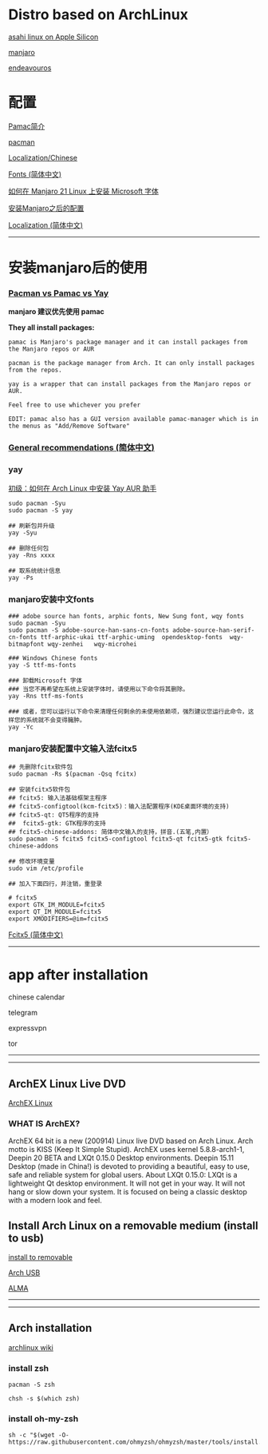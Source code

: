 # Distro based on ArchLinux

[asahi linux on Apple Silicon](https://asahilinux.org/)

[manjaro](https://manjaro.org/)

[endeavouros](https://endeavouros.com/)

# 配置 

[Pamac简介](https://wiki.manjaro.org/index.php/Pamac/zh-cn)

[pacman](https://wiki.archlinux.org/title/Pacman)

[Localization/Chinese](https://wiki.archlinux.org/title/Localization/Chinese#Fonts)

[Fonts (简体中文)](https://wiki.archlinux.org/title/Fonts_(%E7%AE%80%E4%BD%93%E4%B8%AD%E6%96%87))

[如何在 Manjaro 21 Linux 上安装 Microsoft 字体](https://zh-cn.linuxcapable.com/%E5%A6%82%E4%BD%95%E5%9C%A8-manjaro-21-linux-%E4%B8%8A%E4%BD%BF%E7%94%A8%E5%BE%AE%E8%BD%AF%E5%AD%97%E4%BD%93/)

[安装Manjaro之后的配置 ](https://panqiincs.me/2019/06/05/after-installing-manjaro/)

[Localization (简体中文)](https://wiki.archlinux.org/title/Localization_(%E7%AE%80%E4%BD%93%E4%B8%AD%E6%96%87)/Simplified_Chinese_(%E7%AE%80%E4%BD%93%E4%B8%AD%E6%96%87))


---
# 安装manjaro后的使用

### [Pacman vs Pamac vs Yay](https://archived.forum.manjaro.org/t/pacman-vs-pamac-vs-yay/122495)

**manjaro 建议优先使用 pamac**

**They all install packages:**

	pamac is Manjaro's package manager and it can install packages from the Manjaro repos or AUR

	pacman is the package manager from Arch. It can only install packages from the repos.

	yay is a wrapper that can install packages from the Manjaro repos or AUR.

	Feel free to use whichever you prefer

	EDIT: pamac also has a GUI version available pamac-manager which is in the menus as "Add/Remove Software"

### [General recommendations (简体中文)](https://wiki.archlinux.org/title/General_recommendations_(%E7%AE%80%E4%BD%93%E4%B8%AD%E6%96%87))

### yay

[初级：如何在 Arch Linux 中安装 Yay AUR 助手](https://linux.cn/article-14846-1.html)
```
sudo pacman -Syu
sudo pacman -S yay

## 刷新包并升级
yay -Syu

## 删除任何包
yay -Rns xxxx

## 取系统统计信息
yay -Ps

```
### manjaro安装中文fonts

```
### adobe source han fonts, arphic fonts, New Sung font, wqy fonts 
sudo pacman -Syu
sudo pacman -S adobe-source-han-sans-cn-fonts adobe-source-han-serif-cn-fonts ttf-arphic-ukai ttf-arphic-uming  opendesktop-fonts  wqy-bitmapfont wqy-zenhei   wqy-microhei  

```


```
### Windows Chinese fonts 
yay -S ttf-ms-fonts
 
### 卸载Microsoft 字体
### 当您不再希望在系统上安装字体时，请使用以下命令将其删除。
yay -Rns ttf-ms-fonts

### 或者，您可以运行以下命令来清理任何剩余的未使用依赖项，强烈建议您运行此命令，这样您的系统就不会变得臃肿。
yay -Yc

```

### manjaro安装配置中文输入法fcitx5
```
## 先删除fcitx软件包
sudo pacman -Rs $(pacman -Qsq fcitx)

## 安装fcitx5软件包
## fcitx5: 输入法基础框架主程序
## fcitx5-configtool(kcm-fcitx5)：输入法配置程序(KDE桌面环境的支持)
## fcitx5-qt: QT5程序的支持 
##  fcitx5-gtk: GTK程序的支持 
## fcitx5-chinese-addons: 简体中文输入的支持，拼音.(五笔,内置）
sudo pacman -S fcitx5 fcitx5-configtool fcitx5-qt fcitx5-gtk fcitx5-chinese-addons

## 修改环境变量
sudo vim /etc/profile

## 加入下面四行，并注销，重登录

# fcitx5
export GTK_IM_MODULE=fcitx5
export QT_IM_MODULE=fcitx5
export XMODIFIERS=@im=fcitx5

```
[Fcitx5 (简体中文)](https://wiki.archlinux.org/title/Fcitx5_(%E7%AE%80%E4%BD%93%E4%B8%AD%E6%96%87))

---
# app after installation

chinese calendar

telegram

expressvpn

tor


---
--- 
## ArchEX Linux Live DVD

[ArchEX Linux](http://archex.exton.net/)

### WHAT IS ArchEX?

ArchEX 64 bit is a new (200914) Linux live DVD based on Arch Linux. Arch motto is KISS (Keep It Simple Stupid). ArchEX uses kernel 5.8.8-arch1-1, Deepin 20 BETA and LXQt 0.15.0 Desktop environments. Deepin 15.11 Desktop (made in China!) is devoted to providing a beautiful, easy to use, safe and reliable system for global users. About LXQt 0.15.0: LXQt is a lightweight Qt desktop environment. It will not get in your way. It will not hang or slow down your system. It is focused on being a classic desktop with a modern look and feel.


## Install Arch Linux on a removable medium (install to usb)


[install to removable](https://wiki.archlinux.org/index.php/Install_Arch_Linux_on_a_removable_medium)

[Arch USB](https://magyar.urown.cloud/arch-usb.html)


[ALMA](https://github.com/r-darwish/alma)



--------
--------



## Arch installation

[archlinux wiki](https://wiki.archlinux.org/)




### install zsh

	pacman -S zsh
  
  	chsh -s $(which zsh)

### install oh-my-zsh

	sh -c "$(wget -O- https://raw.githubusercontent.com/ohmyzsh/ohmyzsh/master/tools/install.sh)"
